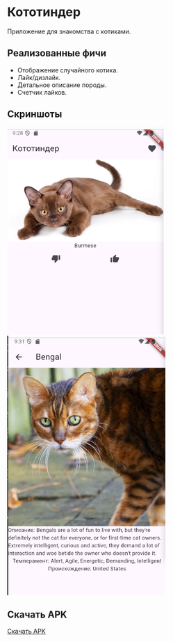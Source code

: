 # Кототиндер

Приложение для знакомства с котиками.

## Реализованные фичи
- Отображение случайного котика.
- Лайк/дизлайк.
- Детальное описание породы.
- Счетчик лайков.

## Скриншоты
![Главный экран](screenshots/main.png)
![Экран деталей](screenshots/detail.png)

## Скачать APK
[Скачать APK](https://example.com/kototinder.apk)